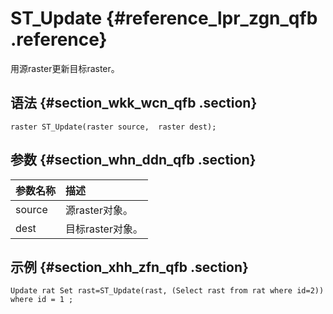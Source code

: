 # ST​\_Update {#reference_lpr_zgn_qfb .reference}

用源raster更新目标raster。

## 语法 {#section_wkk_wcn_qfb .section}

```
raster ST_Update(raster source,  raster dest);
```

## 参数 {#section_whn_ddn_qfb .section}

|参数名称|描述|
|:---|:-|
|source|源raster对象。|
|dest|目标raster对象。|

## 示例 {#section_xhh_zfn_qfb .section}

```
Update rat Set rast=ST_Update(rast, (Select rast from rat where id=2)) where id = 1 ;
```

